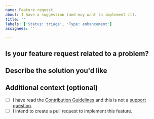 ```yaml
---
name: Feature request
about: I have a suggestion (and may want to implement it).
title: ''
labels: ['Status: triage', 'Type: enhancement']
assignees: ''

---
```


## Is your feature request related to a problem?
<!-- Please provide a clear and concise description of what the feature is which you'd like to see implemented. -->

## Describe the solution you'd like
<!--
A clear and concise description of what you want to happen.

Please include some code samples of what should be flagged and preferably also some
code samples of what should *not* be flagged.
-->

## Additional context (optional)
<!-- Add any other context or screenshots about the feature request here. -->

- [ ] I have read the [Contribution Guidelines](https://github.com/PHPCSStandards/PHP_CodeSniffer/blob/HEAD/.github/CONTRIBUTING.md) and this is not a [support question](https://github.com/PHPCSStandards/PHP_CodeSniffer/discussions).
- [ ] I intend to create a pull request to implement this feature.
